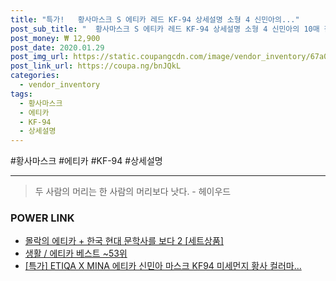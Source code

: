 ```yaml
--- 
title: "특가!   황사마스크 S 에티카 레드 KF-94 상세설명 소형 4 신민아의..." 
post_sub_title: "  황사마스크 S 에티카 레드 KF-94 상세설명 소형 4 신민아의 10매 참조 COLOR" 
post_money: ₩ 12,900 
post_date: 2020.01.29 
post_img_url: https://static.coupangcdn.com/image/vendor_inventory/67a0/da0eab3ce8de1179629386aadd277f0ae09a35abf1b3708d1b6070a2de11.jpg 
post_link_url: https://coupa.ng/bnJQkL 
categories: 
  - vendor_inventory 
tags: 
  - 황사마스크 
  - 에티카 
  - KF-94 
  - 상세설명 
--- 
```

  #황사마스크 #에티카 #KF-94 #상세설명 
<hr> 

> 두 사람의 머리는 한 사람의 머리보다 낫다. - 헤이우드 


### POWER LINK

* <a href="https://blog.naver.com/fasyy4321/221789473001" target="_blank">몰락의 에티카 + 한국 현대 문학사를 보다 2 [세트상품]</a>
* <a href="https://blog.naver.com/santokki14/221788734402" target="_blank">생활 / 에티카 베스트 ~53위</a>
* <a href="https://blog.naver.com/sakai111/221788941236" target="_blank">[특가] ETIQA X MINA 에티카 신민아 마스크 KF94 미세먼지 황사 컬러마...</a>
